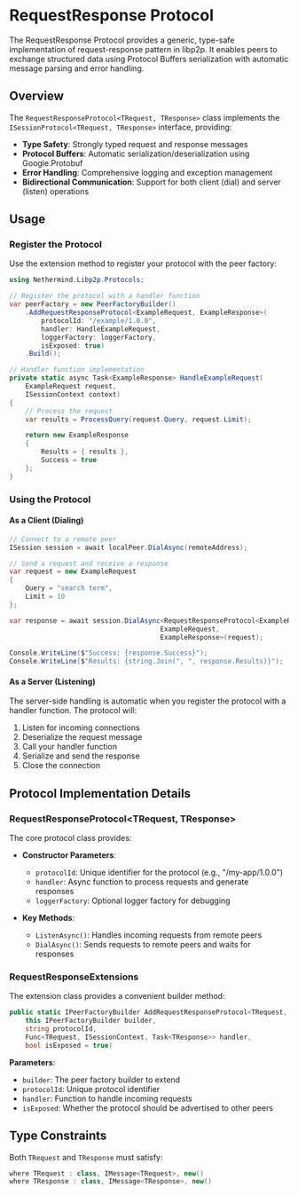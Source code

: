 # RequestResponse Protocol

The RequestResponse Protocol provides a generic, type-safe implementation of request-response pattern in libp2p. It enables peers to exchange structured data using Protocol Buffers serialization with automatic message parsing and error handling.

## Overview

The `RequestResponseProtocol<TRequest, TResponse>` class implements the `ISessionProtocol<TRequest, TResponse>` interface, providing:

- **Type Safety**: Strongly typed request and response messages
- **Protocol Buffers**: Automatic serialization/deserialization using Google.Protobuf
- **Error Handling**: Comprehensive logging and exception management
- **Bidirectional Communication**: Support for both client (dial) and server (listen) operations

## Usage

### Register the Protocol

Use the extension method to register your protocol with the peer factory:

```csharp
using Nethermind.Libp2p.Protocols;

// Register the protocol with a handler function
var peerFactory = new PeerFactoryBuilder()
    .AddRequestResponseProtocol<ExampleRequest, ExampleResponse>(
        protocolId: "/example/1.0.0",
        handler: HandleExampleRequest,
        loggerFactory: loggerFactory,
        isExposed: true)
    .Build();

// Handler function implementation
private static async Task<ExampleResponse> HandleExampleRequest(
    ExampleRequest request,
    ISessionContext context)
{
    // Process the request
    var results = ProcessQuery(request.Query, request.Limit);

    return new ExampleResponse
    {
        Results = { results },
        Success = true
    };
}
```

### Using the Protocol

#### As a Client (Dialing)

```csharp
// Connect to a remote peer
ISession session = await localPeer.DialAsync(remoteAddress);

// Send a request and receive a response
var request = new ExampleRequest
{
    Query = "search term",
    Limit = 10
};

var response = await session.DialAsync<RequestResponseProtocol<ExampleRequest, ExampleResponse>,
                                      ExampleRequest,
                                      ExampleResponse>(request);

Console.WriteLine($"Success: {response.Success}");
Console.WriteLine($"Results: {string.Join(", ", response.Results)}");
```

#### As a Server (Listening)

The server-side handling is automatic when you register the protocol with a handler function. The protocol will:

1. Listen for incoming connections
2. Deserialize the request message
3. Call your handler function
4. Serialize and send the response
5. Close the connection

## Protocol Implementation Details

### RequestResponseProtocol<TRequest, TResponse>

The core protocol class provides:

- **Constructor Parameters**:
  - `protocolId`: Unique identifier for the protocol (e.g., "/my-app/1.0.0")
  - `handler`: Async function to process requests and generate responses
  - `loggerFactory`: Optional logger factory for debugging

- **Key Methods**:
  - `ListenAsync()`: Handles incoming requests from remote peers
  - `DialAsync()`: Sends requests to remote peers and waits for responses

### RequestResponseExtensions

The extension class provides a convenient builder method:

```csharp
public static IPeerFactoryBuilder AddRequestResponseProtocol<TRequest, TResponse>(
    this IPeerFactoryBuilder builder,
    string protocolId,
    Func<TRequest, ISessionContext, Task<TResponse>> handler,
    bool isExposed = true)
```

**Parameters**:
- `builder`: The peer factory builder to extend
- `protocolId`: Unique protocol identifier
- `handler`: Function to handle incoming requests
- `isExposed`: Whether the protocol should be advertised to other peers

## Type Constraints

Both `TRequest` and `TResponse` must satisfy:

```csharp
where TRequest : class, IMessage<TRequest>, new()
where TResponse : class, IMessage<TResponse>, new()
```
